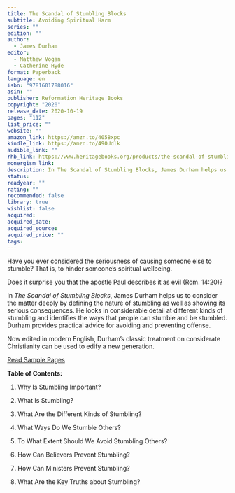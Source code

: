```yaml
---
title: The Scandal of Stumbling Blocks
subtitle: Avoiding Spiritual Harm
series: ""
edition: ""
author:
  - James Durham
editor:
  - Matthew Vogan
  - Catherine Hyde
format: Paperback
language: en
isbn: "9781601788016"
asin: ""
publisher: Reformation Heritage Books
copyright: "2020"
release_date: 2020-10-19
pages: "112"
list_price: ""
website: ""
amazon_link: https://amzn.to/4058xpc
kindle_link: https://amzn.to/490Udlk
audible_link: ""
rhb_link: https://www.heritagebooks.org/products/the-scandal-of-stumbling-blocks-avoiding-spiritual-harm-durham.html
monergism_link: 
description: In The Scandal of Stumbling Blocks, James Durham helps us to consider the matter deeply by defining the nature of stumbling as well as showing its serious consequences. He looks in considerable detail at different kinds of stumbling and identifies the ways that people can stumble and be stumbled. Durham provides practical advice for avoiding and preventing offense.
status: 
readyear: ""
rating: ""
recommended: false
library: true
wishlist: false
acquired: 
acquired_date: 
acquired_source: 
acquired_price: ""
tags:
---
```

Have you ever considered the seriousness of causing someone else to stumble? That is, to hinder someone’s spiritual wellbeing. 

Does it surprise you that the apostle Paul describes it as evil (Rom. 14:20)? 

In _The Scandal of Stumbling Blocks_, James Durham helps us to consider the matter deeply by defining the nature of stumbling as well as showing its serious consequences. He looks in considerable detail at different kinds of stumbling and identifies the ways that people can stumble and be stumbled. Durham provides practical advice for avoiding and preventing offense. 

Now edited in modern English, Durham’s classic treatment on considerate Christianity can be used to edify a new generation.   

[Read Sample Pages](https://store-cb550.mybigcommerce.com/content/durhamscandalblock.pdf)

**Table of Contents:**

1. Why Is Stumbling Important?

2. What Is Stumbling?

3. What Are the Different Kinds of Stumbling?

4. What Ways Do We Stumble Others?

5. To What Extent Should We Avoid Stumbling Others?

6. How Can Believers Prevent Stumbling?

7. How Can Ministers Prevent Stumbling?

8. What Are the Key Truths about Stumbling?